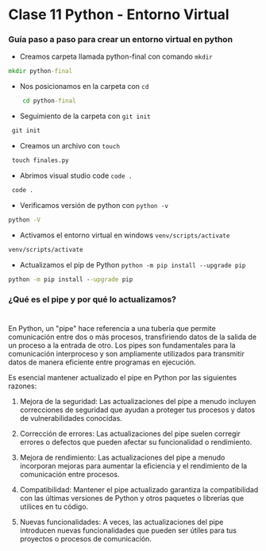 # Clase 11 Python - Entorno Virtual 

### Guía paso a paso para crear un entorno virtual en python 

- Creamos carpeta llamada python-final con comando `mkdir`
```cmd
mkdir python-final
```
- Nos posicionamos en la carpeta con 
`cd`
```cmd
    cd python-final
```
- Seguimiento de la carpeta con 
`git init`
```cmd
 git init
```
- Creamos un archivo con 
`touch`
```cmd
 touch finales.py
```
- Abrimos visual studio code 
`code .`
```cmd
 code .
```
- Verificamos versión de python con
`python -v`
```cmd
python -V
```
- Activamos el entorno virtual en windows
`venv/scripts/activate`
```cmd
venv/scripts/activate
```
- Actualizamos el pip de Python 
`python -m pip install --upgrade pip`
```cmd
python -m pip install --upgrade pip
```

### ¿Qué es el pipe y por qué lo actualizamos?
#
En Python, un "pipe" hace referencia a una tubería que permite comunicación entre dos o más procesos, transfiriendo datos de la salida de un proceso a la entrada de otro. Los pipes son fundamentales para la comunicación interproceso y son ampliamente utilizados para transmitir datos de manera eficiente entre programas en ejecución.

Es esencial mantener actualizado el pipe en Python por las siguientes razones:

1. Mejora de la seguridad: Las actualizaciones del pipe a menudo incluyen correcciones de seguridad que ayudan a proteger tus procesos y datos de vulnerabilidades conocidas.

2. Corrección de errores: Las actualizaciones del pipe suelen corregir errores o defectos que pueden afectar su funcionalidad o rendimiento.

3. Mejora de rendimiento: Las actualizaciones del pipe a menudo incorporan mejoras para aumentar la eficiencia y el rendimiento de la comunicación entre procesos.

4. Compatibilidad: Mantener el pipe actualizado garantiza la compatibilidad con las últimas versiones de Python y otros paquetes o librerías que utilices en tu código.

5. Nuevas funcionalidades: A veces, las actualizaciones del pipe introducen nuevas funcionalidades que pueden ser útiles para tus proyectos o procesos de comunicación.
